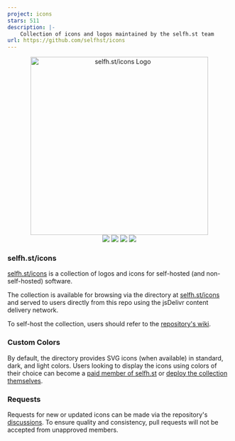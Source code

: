 ```yaml
---
project: icons
stars: 511
description: |-
    Collection of icons and logos maintained by the selfh.st team
url: https://github.com/selfhst/icons
---
```


<div align="center">
  <img width="400" src="https://cdn.jsdelivr.net/gh/selfhst/cdn/assets/site/logos/selfh-st-icons.svg" alt="selfh.st/icons Logo">
</div>

<div align="center">
  <img src="https://img.shields.io/github/stars/selfhst/icons">
  <a href="https://selfh.st/icons"><img src="https://img.shields.io/badge/dynamic/json?url=https%3A%2F%2Fselfhst.github.io%2Fcdn%2Fassets%2Fbadges%2Ficons.json&query=%24.count&label=icons&color=0f60d9"></a>
  <a href="https://github.com/selfhst/icons/blob/main/CHANGELOG.md"><img src="https://img.shields.io/badge/dynamic/json?url=https%3A%2F%2Fselfhst.github.io%2Fcdn%2Fassets%2Fbadges%2Ficons.json&query=%24.release&label=release&color=9926e0"></a>
  <a href="https://www.jsdelivr.com/package/gh/selfhst/icons"><img src="https://img.shields.io/jsdelivr/gh/hm/selfhst/icons"></a>
</div>

### selfh.st/icons

[selfh.st/icons](https://selfh.st/icons) is a collection of logos and icons for self-hosted (and non-self-hosted) software.

The collection is available for browsing via the directory at [selfh.st/icons](https://selfh.st/icons) and served to users directly from this repo using the jsDelivr content delivery network.

To self-host the collection, users should refer to the [repository's wiki](https://github.com/selfhst/icons/wiki).

### Custom Colors

By default, the directory provides SVG icons (when available) in standard, dark, and light colors. Users looking to display the icons using colors of their choice can become a [paid member of selfh.st](https://selfh.st/perks) or [deploy the collection themselves](https://github.com/selfhst/icons/wiki).

### Requests

Requests for new or updated icons can be made via the repository's [discussions](https://github.com/selfhst/icons/discussions). To ensure quality and consistency, pull requests will not be accepted from unapproved members.
